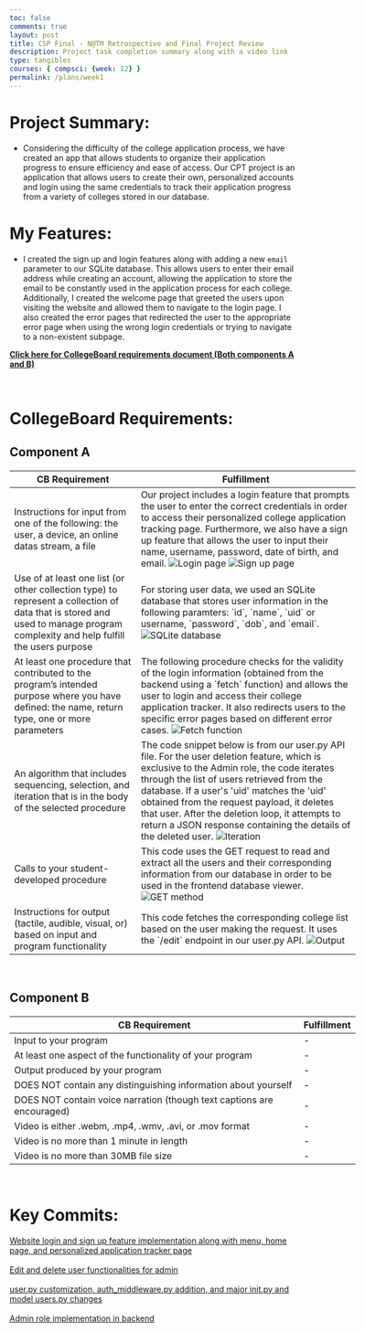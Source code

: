 ```yaml
---
toc: false
comments: true
layout: post
title: CSP Final - N@TM Retrospective and Final Project Review
description: Project task completion summary along with a video link
type: tangibles
courses: { compsci: {week: 12} }
permalink: /plans/week1
---
```


# Project Summary:
- Considering the difficulty of the college application process, we have created an app that allows students to organize their application progress to ensure efficiency and ease of access. Our CPT project is an application that allows users to create their own, personalized accounts and login using the same credentials to track their application progress from a variety of colleges stored in our database.

# My Features:
- I created the sign up and login features along with adding a new `email` parameter to our SQLite database. This allows users to enter their email address while creating an account, allowing the application to store the email to be constantly used in the application process for each college. Additionally, I created the welcome page that greeted the users upon visiting the website and allowed them to navigate to the login page. I also created the error pages that redirected the user to the appropriate error page when using the wrong login credentials or trying to navigate to a non-existent subpage.

**[Click here for CollegeBoard requirements document (Both components A and B)](https://apcentral.collegeboard.org/media/pdf/ap-csp-student-task-directions.pdf)**

<br>

# CollegeBoard Requirements:

## Component A
<html>
<head>
    <meta charset="UTF-8">
    <meta name="viewport" content="width=device-width, initial-scale=1.0">
    <title>CollegeBoard requirements summary: Component A</title>
    <style>
       table {
    width: 120%;
    border-collapse: collapse;
    margin-top: 20px;
    }
    </style>
</head>
<body>
    <table>
        <thead>
            <tr>
                <th>CB Requirement</th>
                <th>Fulfillment</th>
            </tr>
        </thead>
        <tbody>
            <tr>
                <td>Instructions for input from one of the following: the user, a device, an online datas stream, a file</td>
                <td>Our project includes a login feature that prompts the user to enter the correct credentials in order to access their personalized college application tracking page. Furthermore, we also have a sign up feature that allows the user to input their name, username, password, date of birth, and email.  
                <img src="/ankit_tri2/images/AP CSP - Login page image - Ankit.png" alt="Login page">
                <img src="/ankit_tri2/images/AP CSP - Sign up page image - Ankit.png" alt="Sign up page">
                </td>
            </tr>
            <tr>
                <td>Use of at least one list (or other collection type) to represent a collection of data that is stored and used to manage program complexity and help fulfill the users purpose</td>
                <td>For storing user data, we used an SQLite database that stores user information in the following paramters: `id`, `name`, `uid` or username, `password`, `dob`, and `email`.
                <img src="/ankit_tri2/images/AP CSP - SQLite database image - Ankit.png" alt="SQLite database">
                </td>
            </tr>
            <tr>
                <td>At least one procedure that contributed to the program’s intended purpose where you have defined: the name, return type, one or more parameters</td>
                <td> The following procedure checks for the validity of the login information (obtained from the backend using a `fetch` function) and allows the user to login and access their college application tracker. It also redirects users to the specific error pages based on different error cases.
                <img src="/ankit_tri2/images/AP CSP - Fetch function image - Ankit.png" alt="Fetch function">
                </td>
            </tr>
            <tr>
                <td>An algorithm that includes sequencing, selection, and iteration that is in the body of the selected procedure
                </td>
                <td> The code snippet below is from our user.py API file. For the user deletion feature, which is exclusive to the Admin role, the code iterates through the list of users retrieved from the database. If a user's 'uid' matches the 'uid' obtained from the request payload, it deletes that user. After the deletion loop, it attempts to return a JSON response containing the details of the deleted user.
                <img src="/ankit_tri2/images/AP CSP - Iteration image 2 - Ankit.png" alt="Iteration">
                </td>
            </tr>
            <tr>
                <td>Calls to your student-developed procedure</td>
                <td> This code uses the GET request to read and extract all the users and their corresponding information from our database in order to be used in the frontend database viewer.
                <img src="/ankit_tri2/images/AP CSP - GET method image - Ankit.png" alt="GET method">
                </td>
            </tr>
            <tr>
                <td>Instructions for output (tactile, audible, visual, or) based on input and program functionality</td>
                <td> This code fetches the corresponding college list based on the user making the request. It uses the `/edit` endpoint in our user.py API.
                <img src="/ankit_tri2/images/AP CSP - Output image - Ankit.png" alt="Output">
                </td>
            </tr>
        </tbody>
    </table>
</body>
</html>

<br>

## Component B
<html>
<head>
    <meta charset="UTF-8">
    <meta name="viewport" content="width=device-width, initial-scale=1.0">
    <title>CollegeBoard requirements summary: Component B</title>
    <style>
       table {
    width: 120%;
    border-collapse: collapse;
    margin-top: 20px;
    }
    </style>
</head>
<body>
    <table>
        <thead>
            <tr>
                <th>CB Requirement</th>
                <th>Fulfillment</th>
            </tr>
        </thead>
        <tbody>
            <tr>
                <td>Input to your program</td>
                <td> - </td>
            </tr>
            <tr>
                <td>At least one aspect of the functionality of your program</td>
                <td> - </td>
            </tr>
            <tr>
                <td>Output produced by your program</td>
                <td> - </td>
            </tr>
            <tr>
                <td>DOES NOT contain any distinguishing information about yourself</td>
                <td> - </td>
            </tr>
            <tr>
                <td>DOES NOT contain voice narration (though text captions are encouraged)</td>
                <td> - </td>
            </tr>
            <tr>
                <td>Video is either .webm, .mp4, .wmv, .avi, or .mov format</td>
                <td> - </td>
            </tr>
            <tr>
                <td>Video is no more than 1 minute in length</td>
                <td> - </td>
            </tr>
            <tr>
                <td>Video is no more than 30MB file size</td>
                <td> - </td>
            </tr>
        </tbody>
    </table>
</body>
</html>

<br>

# Key Commits:
[Website login and sign up feature implementation along with menu, home page, and personalized application tracker page](https://github.com/Ankit-177/cpt_project/commit/03562415d09fb96b0c3c3aea12ca2cc8919b0106)<br><br>
[Edit and delete user functionalities for admin](https://github.com/Ankit-177/cpt_project/commit/c1d6bdc69b2af05c3287120d50e1cb25c3ef471c#diff-d2405490b89e560cdcbc1abe42af7a0de13941d6bc4e1e9213e2597511001bdd)<br><br>
[user.py customization, auth_middleware.py addition, and major init.py and model users.py changes](https://github.com/Ankit-177/cpt_backend/commit/f523a154e59dd4405ff32ca20ba42b4e770d0c33)<br><br>
[Admin role implementation in backend](https://github.com/Ankit-177/cpt_backend/commit/2c2d735be850f8dbc2ec6f608e2389069e24373f)


